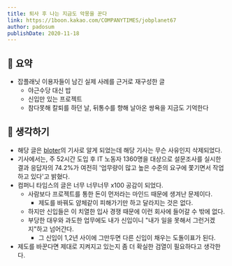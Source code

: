 ```yaml
---
title: 퇴사 후 나는 지금도 악몽을 꾼다
link: https://1boon.kakao.com/COMPANYTIMES/jobplanet67
author: padosum
publishDate: 2020-11-18
---
```

## 📝 요약 

- 잡플래닛 이용자들이 남긴 실제 사례를 근거로 재구성한 글 
  - 야근수당 대신 밥
  - 신입만 있는 프로젝트 
  - 참다못해 칼퇴를 하던 날, 뒤통수를 향해 날아온 쌍욕을 지금도 기억한다


## 🤔 생각하기 
- 해당 글은 [bloter](http://www.bloter.net/)의 기사로 알게 되었는데 해당 기사는 무슨 사유인지 삭제되었다.  
- 기사에서는, 주 52시간 도입 후 IT 노동자 1360명을 대상으로 설문조사를 실시한 결과 응답자의 74.2%가 여전히 '업무량이 많고 높은 수준의 요구에 쫓기면서 작업하고 있다'고 밝혔다.  
- 컴퍼니 타임스의 글은 너무 너무너무 x100 공감이 되었다.  
  - 사람보다 프로젝트를 통한 돈이 먼저라는 마인드 때문에 생겨난 문제이다.  
    - 제도를 바꿔도 얌체같이 피해가기만 하고 달라지는 것은 없다.  
  - 하지만 신입들은 이 치열한 입사 경쟁 때문에 이런 회사에 들어갈 수 밖에 없다.  
  - 부당한 대우와 과도한 업무에도 내가 신입이니 "내가 일을 못해서 그런거겠지"하고 넘어간다.  
    - 그 신입이 1,2년 사이에 그만두면 다른 신입이 채우는 도돌이표가 된다.  
- 제도를 바꾼다면 제대로 지켜지고 있는지 좀 더 확실한 검열이 필요하다고 생각한다. 